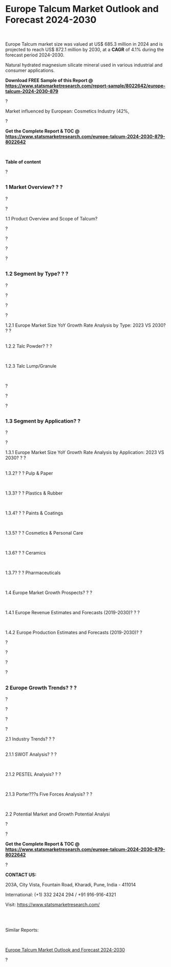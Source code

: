 <h1>Europe Talcum Market Outlook and Forecast 2024-2030</h1><br/><p>Europe Talcum market size was valued at US$ 685.3 million in 2024 and is projected to reach US$ 872.1 million by 2030, at a <strong>CAGR</strong> of 4.1% during the forecast period 2024-2030.</p>
 
 
 
 <p>Natural hydrated magnesium silicate mineral used in various industrial and consumer applications.</p>
 
 
 
 <div><b>Download FREE Sample of this Report @ <a href="https://www.statsmarketresearch.com/download-free-sample/8022642/europe-talcum-2024-2030-879">https://www.statsmarketresearch.com/report-sample/8022642/europe-talcum-2024-2030-879</a></b></div>
 
 
 
 <p>? </p>
 
 
 
 <p>Market influenced by European: Cosmetics Industry (42%,</p>
 
 
 
 <p>? </p>
 
 
 
 <div><b>Get the Complete Report & TOC @ <a href="https://www.statsmarketresearch.com/europe-talcum-2024-2030-879-8022642">https://www.statsmarketresearch.com/europe-talcum-2024-2030-879-8022642</a></b></div>
 
 
 
 <p><br />
 
 <b>Table of content</b></p>
 
 
 
 <p>? </p>
 
 
 
 <h2><span style="font-size:16px"><strong>1 Market Overview? ? ? </strong></span></h2>
 
 
 
 <p>? </p>
 
 
 
 <p>? </p>
 
 
 
 <p>1.1 Product Overview and Scope of Talcum? </p>
 
 
 
 <p>? </p>
 
 
 
 <p>? </p>
 
 
 
 <p>? </p>
 
 
 
 <p>? </p>
 
 
 
 <h2><strong><span style="font-size:16px">1.2 Segment by Type? ? ? </span></strong></h2>
 
 
 
 <p>? </p>
 
 
 
 <p>? </p>
 
 
 
 <p>? </p>
 
 
 
 <p>? </p>
 
 
 
 <p>1.2.1 Europe Market Size YoY Growth Rate Analysis by Type: 2023 VS 2030? ? ? <br />
 
 <br />
 
 1.2.2 Talc Powder? ? ? <br />
 
 <br />
 
 1.2.3 Talc Lump/Granule<br />
 
 <br />
 
 ? </p>
 
 
 
 <p>? </p>
 
 
 
 <p>? </p>
 
 
 
 <h2><span style="font-size:16px"><strong>1.3 Segment by Application? ? </strong></span></h2>
 
 
 
 <p>? </p>
 
 
 
 <p>? </p>
 
 
 
 <p>1.3.1 Europe Market Size YoY Growth Rate Analysis by Application: 2023 VS 2030? ? ? <br />
 
 <br />
 
 1.3.2? ? ? Pulp & Paper<br />
 
 <br />
 
 1.3.3? ? ? Plastics & Rubber<br />
 
 <br />
 
 1.3.4? ? ? Paints & Coatings<br />
 
 <br />
 
 1.3.5? ? ? Cosmetics & Personal Care<br />
 
 <br />
 
 1.3.6? ? ? Ceramics<br />
 
 <br />
 
 1.3.7? ? ? Pharmaceuticals<br />
 
 <br />
 
 1.4 Europe Market Growth Prospects? ? ? <br />
 
 <br />
 
 1.4.1 Europe Revenue Estimates and Forecasts (2019-2030)? ? ? <br />
 
 <br />
 
 1.4.2 Europe Production Estimates and Forecasts (2019-2030)? ? </p>
 
 
 
 <p>? </p>
 
 
 
 <p>? </p>
 
 
 
 <p>? </p>
 
 
 
 <p>? </p>
 
 
 
 <h2><span style="font-size:16px"><strong>2 Europe Growth Trends? ? ? </strong></span></h2>
 
 
 
 <p>? </p>
 
 
 
 <p>? </p>
 
 
 
 <p>? </p>
 
 
 
 <p>? </p>
 
 
 
 <p>2.1 Industry Trends? ? ? <br />
 
 <br />
 
 2.1.1 SWOT Analysis? ? ? <br />
 
 <br />
 
 2.1.2 PESTEL Analysis? ? ? <br />
 
 <br />
 
 2.1.3 Porter???s Five Forces Analysis? ? ? <br />
 
 <br />
 
 2.2 Potential Market and Growth Potential Analysi</p>
 
 
 
 <p>? </p>
 
 
 
 <p>? </p>
 
 
 
 <div><b>Get the Complete Report & TOC @ <a href="https://www.statsmarketresearch.com/europe-talcum-2024-2030-879-8022642">https://www.statsmarketresearch.com/europe-talcum-2024-2030-879-8022642</a></b></div>
 
 
 
 <p>? </p>
 
 
 
 <p><b>CONTACT US:</b><br />
 
 203A, City Vista, Fountain Road, Kharadi, Pune, India - 411014<br />
 
 International: (+1) 332 2424 294 / +91 916-916-4321<br />
 
 Visit: <a href="https://www.statsmarketresearch.com/">https://www.statsmarketresearch.com/</a><br />
 
 <br />
 
 <br />
 
 Similar Reports:<br />
 
 <br />
 
 <a href="https://www.statsmarketresearch.com/europe-talcum-2024-2030-873-8022623">Europe Talcum Market Outlook and Forecast 2024-2030</a><br />
 
 ? </p>